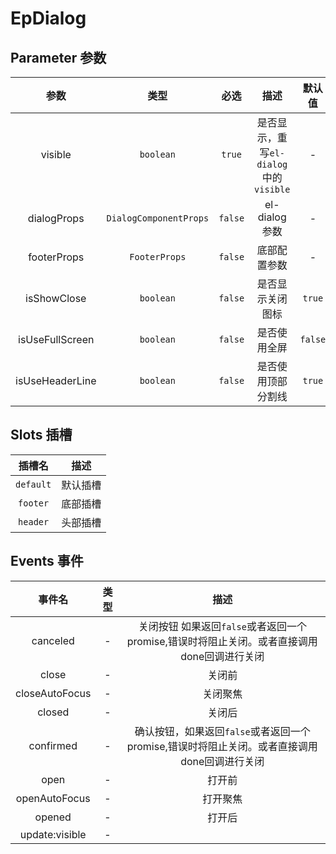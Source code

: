 # EpDialog
## Parameter 参数
| 参数 | 类型 | 必选 | 描述 | 默认值 |
| :-------: | :-------: | :-------: | :-------: | :-------: |
| visible | `boolean` | `true` | 是否显示，重写`el-dialog`中的`visible` | -|
| dialogProps | `DialogComponentProps` | `false` | el-dialog参数 | -|
| footerProps | `FooterProps` | `false` | 底部配置参数 | -|
| isShowClose | `boolean` | `false` | 是否显示关闭图标 | `true`|
| isUseFullScreen | `boolean` | `false` | 是否使用全屏 | `false`|
| isUseHeaderLine | `boolean` | `false` | 是否使用顶部分割线 | `true`|
## Slots 插槽
|    插槽名    |  描述   |
|:---------:|:-----:|
| `default` | 默认插槽 |
| `footer` | 底部插槽 |
| `header` | 头部插槽 |
## Events 事件
|   事件名   |   类型     |  描述      |
| :-------: | :-------: | :-------: |
| canceled | - | 关闭按钮 如果返回`false`或者返回一个promise,错误时将阻止关闭。或者直接调用done回调进行关闭 |
| close | - | 关闭前 |
| closeAutoFocus | - | 关闭聚焦 |
| closed | - | 关闭后 |
| confirmed | - | 确认按钮，如果返回`false`或者返回一个promise,错误时将阻止关闭。或者直接调用done回调进行关闭 |
| open | - | 打开前 |
| openAutoFocus | - | 打开聚焦 |
| opened | - | 打开后 |
| update:visible | - |  |

